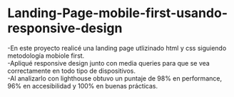 # Landing-Page-mobile-first-usando-responsive-design

-En este proyecto realicé una landing page utlizinado html y css siguiendo metodología mobiole first.\
-Apliqué responsive design junto con media queries para que se vea correctamente en todo tipo de dispositivos.\
-Al analizarlo con lighthouse obtuvo un puntaje de 98% en performance, 96% en accesibilidad y 100% en buenas prácticas. 
